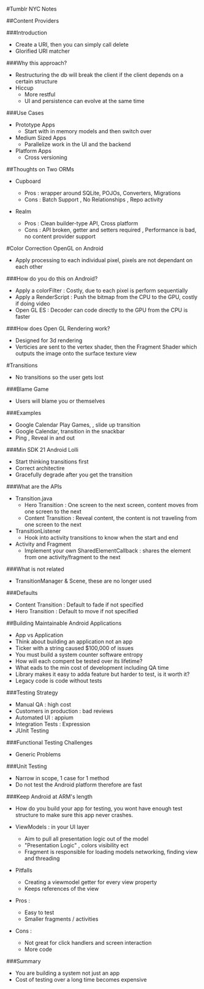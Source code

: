 #Tumblr NYC Notes

##Content Providers

###Introduction

- Create a URI, then you can simply call delete
- Glorified URI matcher

###Why this approach?

- Restructuring the db will break the client if the client depends on a certain structure
- Hiccup
	- More restful
	- UI and persistence can evolve at the same time

###Use Cases

- Prototype Apps
	- Start with in memory models and then switch over
- Medium Sized Apps
	- Parallelize work in the UI and the backend
- Platform Apps
	- Cross versioning

##Thoughts on Two ORMs

- Cupboard
	- Pros : wrapper around SQLite, POJOs, Converters, Migrations
	- Cons : Batch Support , No Relationships , Repo activity

- Realm
	- Pros : Clean builder-type API, Cross platform
	- Cons : API broken, getter and setters required , Performance is bad, no content provider support

#Color Correction OpenGL on Android

- Apply processing to each individual pixel, pixels are not dependant on each other

###How do you do this on Android?

- Apply a colorFilter : Costly, due to each pixel is perform sequentially
- Apply a RenderScript : Push the bitmap from the CPU to the GPU, costly if doing video
- Open GL ES : Decoder can code directly to the GPU from the CPU is faster

###How does Open GL Rendering work?

- Designed for 3d rendering
- Verticies are sent to the vertex shader, then the Fragment Shader which outputs the image onto the surface texture view


#Transitions

- No transitions so the user gets lost

###Blame Game

- Users will blame you or themselves

###Examples

- Google Calendar Play Games, , slide up transition
- Google Calendar, transition in the snackbar
- Ping , Reveal in and out

###Min SDK 21 Android Lolli

- Start thinking transitions first
- Correct architectire
- Gracefully degrade after you get the transition

###What are the APIs

- Transition.java
	- Hero Transition : One screen to the next screen, content moves from one screen to the next
	- Content Transition : Reveal content, the content is not traveling from one screen to the next
- TransitionListener
	- Hook into activity transitions to know when the start and end
- Activity and Fragment
	- Implement your own SharedElementCallback : shares the element from one activity/fragment to the next

###What is not related

- TransitionManager & Scene, these are no longer used

###Defaults

- Content Transition : Default to fade if not specified
- Hero Transition : Default to move if not specified

##Building Maintainable Android Applications

- App vs Application
- Think about building an application not an app
- Ticker with a string caused $100,000 of issues
- You must build a system counter software entropy
- How will each compent be tested over its lifetime?
- What eads to the min cost of development including QA time
- Library makes it easy to adda feature but harder to test, is it worth it?
- Legacy code is code without tests

###Testing Strategy

- Manual QA : high cost
- Customers in production : bad reviews
- Automated UI : appium
- Integration Tests : Expression
- JUnit Testing

###Functional Testing Challenges

- Generic Problems

###Unit Testing

- Narrow in scope, 1 case for 1 method
- Do not test the Android platform therefore are fast

###Keep Android at ARM's length

- How do you build your app for testing, you wont have enough test structure to make sure this app never crashes.
- ViewModels : in your UI layer
	- Aim to pull all presentation logic out of the model
	- "Presentation Logic" , colors visibility ect
	- Fragment is responsible for loading models networking, finding view and threading

- Pitfalls
	- Creating a viewmodel getter for every view property
	- Keeps references of the view
- Pros : 
	- Easy to test
	- Smaller fragments / activities
- Cons : 
	- Not great for click handlers and screen interaction
	- More code

###Summary

- You are building a system not just an app
- Cost of testing over a long time becomes expensive
